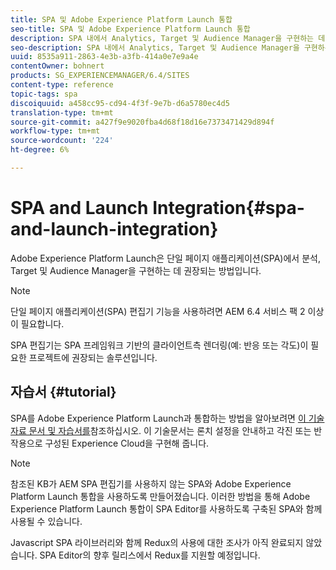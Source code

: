 ```yaml
---
title: SPA 및 Adobe Experience Platform Launch 통합
seo-title: SPA 및 Adobe Experience Platform Launch 통합
description: SPA 내에서 Analytics, Target 및 Audience Manager을 구현하는 데 권장되는 방법입니다.
seo-description: SPA 내에서 Analytics, Target 및 Audience Manager을 구현하는 데 권장되는 방법입니다.
uuid: 8535a911-2863-4e3b-a3fb-414a0e7e9a4e
contentOwner: bohnert
products: SG_EXPERIENCEMANAGER/6.4/SITES
content-type: reference
topic-tags: spa
discoiquuid: a458cc95-cd94-4f3f-9e7b-d6a5780ec4d5
translation-type: tm+mt
source-git-commit: a427f9e9020fba4d68f18d16e7373471429d894f
workflow-type: tm+mt
source-wordcount: '224'
ht-degree: 6%

---
```



# SPA and Launch Integration{#spa-and-launch-integration}

Adobe Experience Platform Launch은 단일 페이지 애플리케이션(SPA)에서 분석, Target 및 Audience Manager을 구현하는 데 권장되는 방법입니다.

>[!NOTE]
>
>단일 페이지 애플리케이션(SPA) 편집기 기능을 사용하려면 AEM 6.4 서비스 팩 2 이상이 필요합니다.
>
>SPA 편집기는 SPA 프레임워크 기반의 클라이언트측 렌더링(예: 반응 또는 각도)이 필요한 프로젝트에 권장되는 솔루션입니다.

## 자습서 {#tutorial}

SPA를 Adobe Experience Platform Launch과 통합하는 방법을 알아보려면 [이 기술 자료 문서 및 자습서를](https://helpx.adobe.com/experience-manager/kt/integration/using/launch-reference-architecture-SPA-tutorial-implement.html)참조하십시오. 이 기술문서는 론치 설정을 안내하고 각진 또는 반작용으로 구성된 Experience Cloud을 구현해 줍니다.

>[!NOTE]
>
>참조된 KB가 AEM SPA 편집기를 사용하지 않는 SPA와 Adobe Experience Platform Launch 통합을 사용하도록 만들어졌습니다. 이러한 방법을 통해 Adobe Experience Platform Launch 통합이 SPA Editor를 사용하도록 구축된 SPA와 함께 사용될 수 있습니다.
>
>Javascript SPA 라이브러리와 함께 Redux의 사용에 대한 조사가 아직 완료되지 않았습니다. SPA Editor의 향후 릴리스에서 Redux를 지원할 예정입니다.
